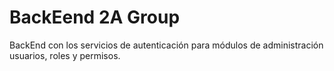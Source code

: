 # BackEend 2A Group
BackEnd con los servicios de autenticación para módulos de administración usuarios, roles y permisos.
